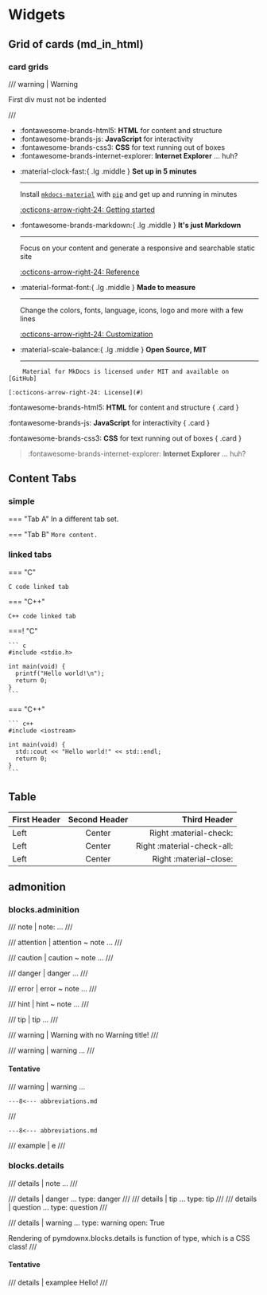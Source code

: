 # Widgets

## Grid of cards (md_in_html)

### card grids

/// warning | Warning

First div must not be indented

///

<div class="grid cards" markdown>

- :fontawesome-brands-html5: __HTML__ for content and structure
- :fontawesome-brands-js: __JavaScript__ for interactivity
- :fontawesome-brands-css3: __CSS__ for text running out of boxes
- :fontawesome-brands-internet-explorer: __Internet Explorer__ ... huh?

</div>

<div class="grid cards" markdown>

-   :material-clock-fast:{ .lg .middle } __Set up in 5 minutes__

    ---

    Install [`mkdocs-material`](#) with [`pip`](#) and get up
    and running in minutes

    [:octicons-arrow-right-24: Getting started](#)

-   :fontawesome-brands-markdown:{ .lg .middle } __It's just Markdown__

    ---

    Focus on your content and generate a responsive and searchable static site

    [:octicons-arrow-right-24: Reference](#)

-   :material-format-font:{ .lg .middle } __Made to measure__

    ---

    Change the colors, fonts, language, icons, logo and more with a few lines

    [:octicons-arrow-right-24: Customization](#)

-   :material-scale-balance:{ .lg .middle } __Open Source, MIT__

    ---

```
    Material for MkDocs is licensed under MIT and available on [GitHub]
```

    [:octicons-arrow-right-24: License](#)

</div>


<div class="grid" markdown>

:fontawesome-brands-html5: __HTML__ for content and structure
{ .card }

:fontawesome-brands-js: __JavaScript__ for interactivity
{ .card }

:fontawesome-brands-css3: __CSS__ for text running out of boxes
{ .card }

> :fontawesome-brands-internet-explorer: __Internet Explorer__ ... huh?

</div>

## Content Tabs

### simple

=== "Tab A"
    In a different tab set.

=== "Tab B"
    ```
    More content.
    ```

### linked tabs

=== "C"

    C code linked tab

=== "C++"

    C++ code linked tab

===! "C"

    ``` c
    #include <stdio.h>

    int main(void) {
      printf("Hello world!\n");
      return 0;
    }
    ```

=== "C++"

    ``` c++
    #include <iostream>

    int main(void) {
      std::cout << "Hello world!" << std::endl;
      return 0;
    }
    ```


## Table

| First Header | Second Header | Third Header
| :----------- |:-------------:| -----------:
| Left         | Center        | Right :material-check:
| Left         | Center        | Right :material-check-all:
| Left         | Center        | Right :material-close:


## admonition

### blocks.adminition

/// note | note: ...
///

/// attention | attention ~ note ...
///

/// caution | caution ~ note ...
///

/// danger | danger ...
///

/// error | error ~ note ...
///

/// hint | hint ~ note ...
///

/// tip | tip ...
///

/// warning |
Warning with no Warning title!
///


/// warning | warning ...
///

#### Tentative

/// warning | warning ...
```
---8<--- abbreviations.md
```
///

```
---8<--- abbreviations.md
```

/// example | e
///

### blocks.details

/// details | note ...
///

/// details | danger ...
    type: danger
///
/// details | tip ...
    type: tip
///
/// details | question ...
    type: question
///

/// details | warning ...
    type: warning
    open: True

Rendering of pymdownx.blocks.details is function of type, which is a CSS class!
///

#### Tentative

/// details | examplee
Hello!
///

